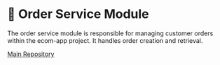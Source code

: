 # 🛒 Order Service Module

The order service module is responsible for managing customer orders within the ecom-app project. It handles order creation and retrieval.

[Main Repository](https://github.com/Slimani-CE/ecom-app-main)